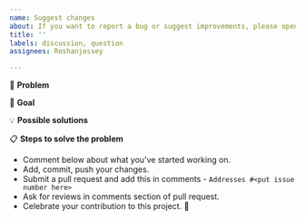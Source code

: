 ```yaml
---
name: Suggest changes
about: If you want to report a bug or suggest improvements, please open an issue.
title: ''
labels: discussion, question
assignees: Roshanjossey

---
```


<!--- Provide a general summary of the issue in the Title above -->
<!-- Make sure that you've read through https://github.com/firstcontributions/first-contributions/issues/35892 and understand the design of this project. If you have questions about it, please write a comment in that issue. -->

🐞 **Problem**
<!--- Provide a detailed description of the change or addition you are proposing -->
<!--- If it is a feature or a bug, what problem is it solving-->

🎯 **Goal**
<!--- Why is this change important to you? How would you use it? -->
<!--- How can it benefit other users? -->

💡 **Possible solutions**
<!--- Not obligatory, but suggest an idea for implementing addition or change -->

📋  **Steps to solve the problem**

*   Comment below about what you've started working on.
*   Add, commit, push your changes.
*   Submit a pull request and add this in comments - `Addresses #<put issue number here>`
*   Ask for reviews in comments section of pull request.
*   Celebrate your contribution to this project. 🎉
